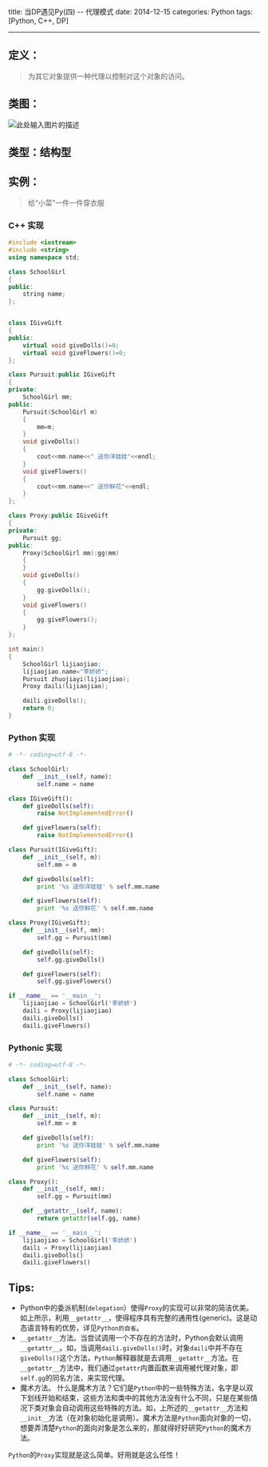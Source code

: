 title: 当DP遇见Py(四) -- 代理模式
date: 2014-12-15
categories: Python
tags: [Python, C++, DP]

---

## 定义：
> 为其它对象提供一种代理以控制对这个对象的访问。

## 类图：
![此处输入图片的描述][1]

## 类型：结构型

<!-- more -->

## 实例：
> 给“小菜”一件一件穿衣服

### C++ 实现
```C++
#include <iostream>
#include <string>
using namespace std;

class SchoolGirl
{
public:
	string name;
};


class IGiveGift
{
public:
	virtual void giveDolls()=0;
	virtual void giveFlowers()=0;
};

class Pursuit:public IGiveGift
{
private:
	SchoolGirl mm;
public:
	Pursuit(SchoolGirl m)
	{
		mm=m;
	}
	void giveDolls()
	{
		cout<<mm.name<<" 送你洋娃娃"<<endl;	
	}
	void giveFlowers()
	{
		cout<<mm.name<<" 送你鲜花"<<endl;	
	}
};

class Proxy:public IGiveGift
{
private:
	Pursuit gg;
public:
	Proxy(SchoolGirl mm):gg(mm)
	{
	}
	void giveDolls()
	{
		gg.giveDolls();
	}
	void giveFlowers()
	{
		gg.giveFlowers();
	}
};

int main()
{
	SchoolGirl lijiaojiao;
	lijiaojiao.name="李娇娇";
	Pursuit zhuojiayi(lijiaojiao); 
	Proxy daili(lijiaojiao);

	daili.giveDolls();
	return 0;
}
```

### Python 实现
```python
# -*- coding=utf-8 -*-

class SchoolGirl:
    def __init__(self, name):
        self.name = name

class IGiveGift():
    def giveDolls(self):
        raise NotImplementedError()

    def giveFlowers(self):
        raise NotImplementedError()

class Pursuit(IGiveGift):
    def __init__(self, m):
        self.mm = m

    def giveDolls(self):
        print '%s 送你洋娃娃' % self.mm.name

    def giveFlowers(self):
        print '%s 送你鲜花' % self.mm.name

class Proxy(IGiveGift):
    def __init__(self, mm):
        self.gg = Pursuit(mm)

    def giveDolls(self):
        self.gg.giveDolls()

    def giveFlowers(self):
        self.gg.giveFlowers()

if __name__ == '__main__':
    lijiaojiao = SchoolGirl('李娇娇')
    daili = Proxy(lijiaojiao)
    daili.giveDolls()
    daili.giveFlowers()
```

### Pythonic 实现
```python
# -*- coding=utf-8 -*-

class SchoolGirl:
    def __init__(self, name):
        self.name = name

class Pursuit:
    def __init__(self, m):
        self.mm = m

    def giveDolls(self):
        print '%s 送你洋娃娃' % self.mm.name

    def giveFlowers(self):
        print '%s 送你鲜花' % self.mm.name

class Proxy():
    def __init__(self, mm):
        self.gg = Pursuit(mm)

    def __getattr__(self, name):
        return getattr(self.gg, name)

if __name__ == '__main__':
    lijiaojiao = SchoolGirl('李娇娇')
    daili = Proxy(lijiaojiao)
    daili.giveDolls()
    daili.giveFlowers()
```

## Tips:

- Python中的委派机制(`delegation`）使得`Proxy`的实现可以非常的简洁优美。如上所示，利用`__getattr__`，使得程序具有完整的通用性(generic)。这是动态语言特有的优势，详见`Python的自省`。
- `__getattr__`方法。当尝试调用一个不存在的方法时，Python会默认调用`__getattr__`。如，当调用`daili.giveDolls()`时，对象`daili`中并不存在`giveDolls()`这个方法，`Python`解释器就是去调用`__getattr__`方法。在`__getattr__`方法中，我们通过`getattr`内置函数来调用被代理对象，即`self.gg`的同名方法，来实现代理。
- 魔术方法。 什么是魔术方法？它们是`Python`中的一些特殊方法，名字是以双下划线开始和结束，这些方法和类中的其他方法没有什么不同，只是在某些情况下类对象会自动调用这些特殊的方法。如，上所述的`__getattr__`方法和`__init__`方法（在对象初始化是调用）。魔术方法是`Python`面向对象的一切，想要弄清楚`Python`的面向对象是怎么来的，那就得好好研究`Python`的魔术方法。


`Python`的`Proxy`实现就是这么简单。好用就是这么任性！

  [1]: http://images.cnblogs.com/cnblogs_com/wuyuegb2312/468244/o_ch.4%E4%BB%A3%E7%90%86%E6%A8%A1%E5%BC%8F.png